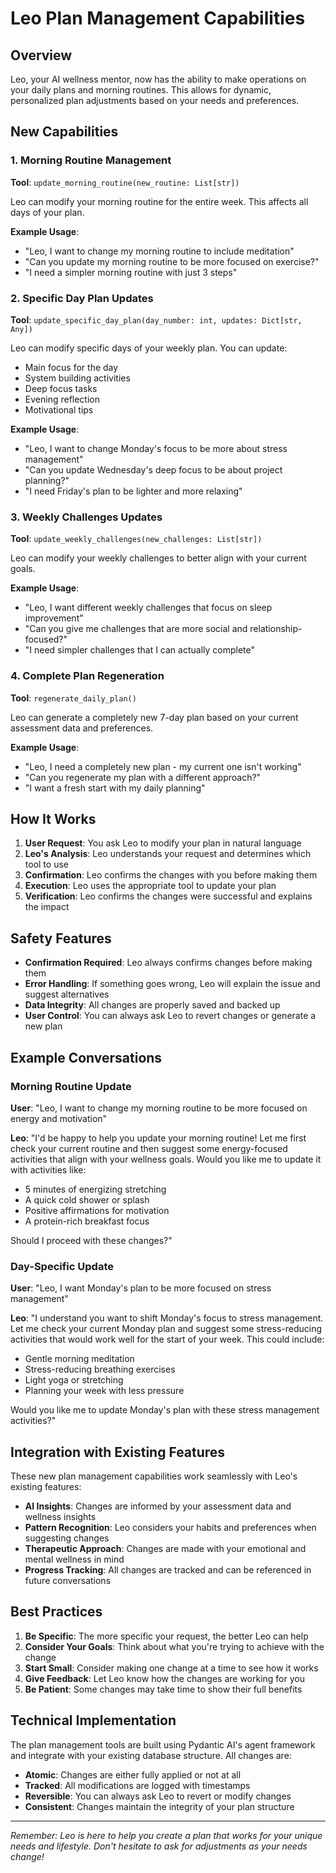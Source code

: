 # Leo Plan Management Capabilities

## Overview

Leo, your AI wellness mentor, now has the ability to make operations on your daily plans and morning routines. This allows for dynamic, personalized plan adjustments based on your needs and preferences.

## New Capabilities

### 1. Morning Routine Management
**Tool**: `update_morning_routine(new_routine: List[str])`

Leo can modify your morning routine for the entire week. This affects all days of your plan.

**Example Usage**:
- "Leo, I want to change my morning routine to include meditation"
- "Can you update my morning routine to be more focused on exercise?"
- "I need a simpler morning routine with just 3 steps"

### 2. Specific Day Plan Updates
**Tool**: `update_specific_day_plan(day_number: int, updates: Dict[str, Any])`

Leo can modify specific days of your weekly plan. You can update:
- Main focus for the day
- System building activities
- Deep focus tasks
- Evening reflection
- Motivational tips

**Example Usage**:
- "Leo, I want to change Monday's focus to be more about stress management"
- "Can you update Wednesday's deep focus to be about project planning?"
- "I need Friday's plan to be lighter and more relaxing"

### 3. Weekly Challenges Updates
**Tool**: `update_weekly_challenges(new_challenges: List[str])`

Leo can modify your weekly challenges to better align with your current goals.

**Example Usage**:
- "Leo, I want different weekly challenges that focus on sleep improvement"
- "Can you give me challenges that are more social and relationship-focused?"
- "I need simpler challenges that I can actually complete"

### 4. Complete Plan Regeneration
**Tool**: `regenerate_daily_plan()`

Leo can generate a completely new 7-day plan based on your current assessment data and preferences.

**Example Usage**:
- "Leo, I need a completely new plan - my current one isn't working"
- "Can you regenerate my plan with a different approach?"
- "I want a fresh start with my daily planning"

## How It Works

1. **User Request**: You ask Leo to modify your plan in natural language
2. **Leo's Analysis**: Leo understands your request and determines which tool to use
3. **Confirmation**: Leo confirms the changes with you before making them
4. **Execution**: Leo uses the appropriate tool to update your plan
5. **Verification**: Leo confirms the changes were successful and explains the impact

## Safety Features

- **Confirmation Required**: Leo always confirms changes before making them
- **Error Handling**: If something goes wrong, Leo will explain the issue and suggest alternatives
- **Data Integrity**: All changes are properly saved and backed up
- **User Control**: You can always ask Leo to revert changes or generate a new plan

## Example Conversations

### Morning Routine Update
**User**: "Leo, I want to change my morning routine to be more focused on energy and motivation"

**Leo**: "I'd be happy to help you update your morning routine! Let me first check your current routine and then suggest some energy-focused activities that align with your wellness goals. Would you like me to update it with activities like:
- 5 minutes of energizing stretching
- A quick cold shower or splash
- Positive affirmations for motivation
- A protein-rich breakfast focus

Should I proceed with these changes?"

### Day-Specific Update
**User**: "Leo, I want Monday's plan to be more focused on stress management"

**Leo**: "I understand you want to shift Monday's focus to stress management. Let me check your current Monday plan and suggest some stress-reducing activities that would work well for the start of your week. This could include:
- Gentle morning meditation
- Stress-reducing breathing exercises
- Light yoga or stretching
- Planning your week with less pressure

Would you like me to update Monday's plan with these stress management activities?"

## Integration with Existing Features

These new plan management capabilities work seamlessly with Leo's existing features:

- **AI Insights**: Changes are informed by your assessment data and wellness insights
- **Pattern Recognition**: Leo considers your habits and preferences when suggesting changes
- **Therapeutic Approach**: Changes are made with your emotional and mental wellness in mind
- **Progress Tracking**: All changes are tracked and can be referenced in future conversations

## Best Practices

1. **Be Specific**: The more specific your request, the better Leo can help
2. **Consider Your Goals**: Think about what you're trying to achieve with the change
3. **Start Small**: Consider making one change at a time to see how it works
4. **Give Feedback**: Let Leo know how the changes are working for you
5. **Be Patient**: Some changes may take time to show their full benefits

## Technical Implementation

The plan management tools are built using Pydantic AI's agent framework and integrate with your existing database structure. All changes are:

- **Atomic**: Changes are either fully applied or not at all
- **Tracked**: All modifications are logged with timestamps
- **Reversible**: You can always ask Leo to revert or modify changes
- **Consistent**: Changes maintain the integrity of your plan structure

---

*Remember: Leo is here to help you create a plan that works for your unique needs and lifestyle. Don't hesitate to ask for adjustments as your needs change!* 